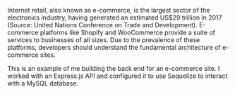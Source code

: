 Internet retail, also known as e-commerce, is the largest sector of the electronics industry, having generated an estimated US$29 trillion in 2017 
(Source: United Nations Conference on Trade and Development). E-commerce platforms like Shopify and WooCommerce provide a suite of services to businesses of all sizes.
Due to the prevalence of these platforms, developers should understand the fundamental architecture of e-commerce sites.

This is an example of me building the back end for an e-commerce site. I worked with an Express.js API and configured it to use Sequelize to interact with 
a MySQL database.
